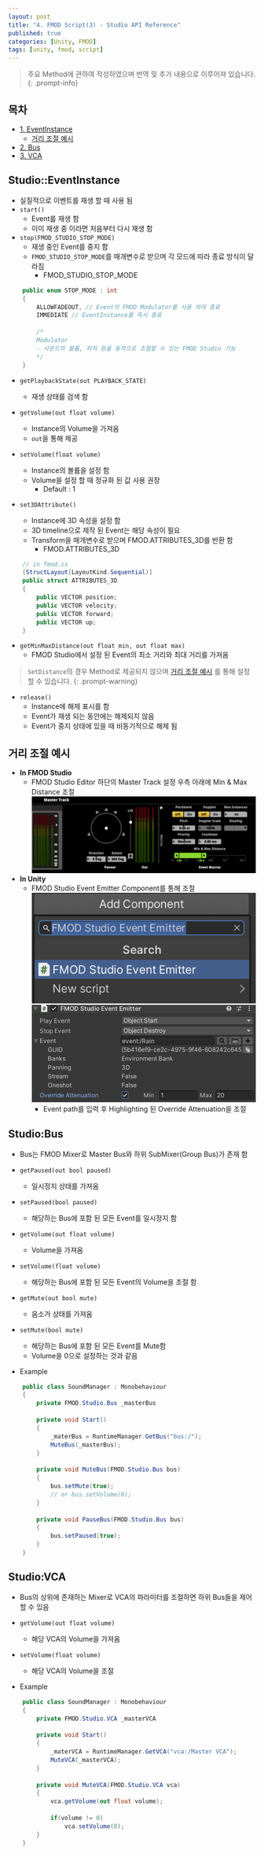 ```yaml
---
layout: post
title: "4. FMOD Script(3) - Studio API Reference"
published: true
categories: [Unity, FMOD]
tags: [unity, fmod, script]
---
```


> 주요 Method에 관하여 작성하였으며 번역 및 추가 내용으로 이루어져 있습니다.
{: .prompt-info}

## 목차
- [1. EventInstance](#studioeventinstance)
  - [거리 조절 예시](#거리-조절-예시)
- [2. Bus](#studiobus)
- [3. VCA](#studiovca)

## Studio::EventInstance
- 실질적으로 이벤트를 재생 할 때 사용 됨
- `start()`
  - Event를 재생 함
  - 이미 재생 중 이라면 처음부터 다시 재생 함
- `stop(FMOD_STUDIO_STOP_MODE)`
  - 재생 중인 Event를 중지 함
  - `FMOD_STUDIO_STOP_MODE`를 매개변수로 받으며 각 모드에 따라 종료 방식이 달라짐
    - FMOD_STUDIO_STOP_MODE
```cs
    public enum STOP_MODE : int
    {
        ALLOWFADEOUT, // Event의 FMOD Modulator를 사용 하여 종료
        IMMEDIATE // EventInstance를 즉시 종료

        /*
        Modulator
        - 사운드의 볼륨, 피치 등을 동적으로 조절할 수 있는 FMOD Studio 기능
        */
    }
```
- `getPlaybackState(out PLAYBACK_STATE)`
  - 재생 상태를 검색 함

- `getVolume(out float volume)`
  - Instance의 Volume을 가져옴
  - `out`을 통해 제공

- `setVolume(float volume)`
  - Instance의 볼륨을 설정 함
  - Volume을 설정 할 때 정규화 된 값 사용 권장
    - Default : 1

- `set3DAttribute()`
  - Instance에 3D 속성을 설정 함
  - 3D timeline으로 제작 된 Event는 해당 속성이 필요
  - Transform을 매개변수로 받으며 FMOD.ATTRIBUTES_3D를 반환 함
    - FMOD.ATTRIBUTES_3D
```cs
    // in fmod.cs
    [StructLayout(LayoutKind.Sequential)]
    public struct ATTRIBUTES_3D
    {
        public VECTOR position;
        public VECTOR velocity;
        public VECTOR forward;
        public VECTOR up;
    }
```

- `getMinMaxDistance(out float min, out float max)`
  - FMOD Studio에서 설정 된 Event의 최소 거리와 최대 거리를 가져옴

> `SetDistance`의 경우 Method로 제공되지 않으며 [거리 조절 예시](#거리-조절-예시) 를 통해 설정 할 수 있습니다.
{: .prompt-warning}

- `release()`
  - Instance에 해제 표시를 함
  - Event가 재생 되는 동안에는 해제되지 않음
  - Event가 중지 상태에 있을 때 비동기적으로 해제 됨

## 거리 조절 예시
- **In FMOD Studio**
  - FMOD Studio Editor 하단의 Master Track 설정 우측 아래에 Min & Max Distance 조절
    ![](assets/img/posts/fmod-for-unity/FMOD-Distance.png)
- **In Unity**
  - FMOD Studio Event Emitter Component를 통해 조절
    ![](assets/img/posts/fmod-for-unity/Emitter-Component-Add.png)
    ![](assets/img/posts/fmod-for-unity/FMOD-Studio-Event-Emitter-for-distance.png)
    - Event path를 입력 후 Highlighting 된 Override Attenuation을 조절

## Studio:Bus
- Bus는 FMOD Mixer로 Master Bus와 하위 SubMixer(Group Bus)가 존재 함
- `getPaused(out bool paused)`
  - 일시정지 상태를 가져옴

- `setPaused(bool paused)`
  - 해당하는 Bus에 포함 된 모든 Event를 일시정지 함

- `getVolume(out float volume)`
  - Volume을 가져옴

- `setVolume(float volume)`
  - 해당하는 Bus에 포함 된 모든 Event의 Volume을 조절 함

- `getMute(out bool mute)`
  - 음소거 상태를 가져옴

- `setMute(bool mute)`
  - 해당하는 Bus에 포함 된 모든 Event를 Mute함
  - Volume을 0으로 설정하는 것과 같음

- Example
```cs
    public class SoundManager : Monobehaviour
    {
        private FMOD.Studio.Bus _masterBus

        private void Start()
        {
            _materBus = RuntimeManager.GetBus("bus:/");
            MuteBus(_masterBus);
        }

        private void MuteBus(FMOD.Studio.Bus bus)
        {
            bus.setMute(true);
            // or bus.setVolume(0);
        }

        private void PauseBus(FMOD.Studio.Bus bus)
        {
            bus.setPaused(true);
        }
    }
```

## Studio:VCA
- Bus의 상위에 존재하는 Mixer로 VCA의 파라미터를 조절하면 하위 Bus들을 제어 할 수 있음
- `getVolume(out float volume)`
  - 해당 VCA의 Volume을 가져옴

- `setVolume(float volume)`
  - 해당 VCA의 Volume을 조절

- Example
```cs
    public class SoundManager : Monobehaviour
    {
        private FMOD.Studio.VCA _masterVCA

        private void Start()
        {
            _materVCA = RuntimeManager.GetVCA("vca:/Master VCA");
            MuteVCA(_masterVCA);
        }

        private void MuteVCA(FMOD.Studio.VCA vca)
        {
            vca.getVolume(out float volume);

            if(volume != 0)
                vca.setVolume(0);
        }
    }
```